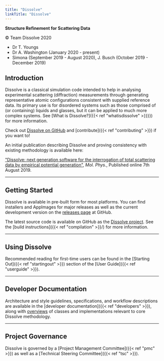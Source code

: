```yaml
---
title: "Dissolve"
linkTitle: "Dissolve"
---
```


**Structure Refinement for Scattering Data**

&copy; Team Dissolve 2020
- Dr T. Youngs
- Dr A. Washington (January 2020 - present)
- Simona (September 2019 - August 2020), J. Busch (October 2019 - December 2019)

## Introduction

Dissolve is a classical simulation code intended to help in analysing experimental scattering (diffraction) measurements through generating representative atomic configurations consistent with supplied reference data. Its primary use is for disordered systems such as those comprised of (or containing) liquids and glasses, but it can be applied to much more complex systems. See [What is Dissolve?]({{< ref "whatisdissolve" >}}}}) for more information.

Check out [Dissolve on GitHub](https://www.github.com/projectdissolve/dissolve) and [contribute]({{< ref "contributing" >}}) if you want to!

An initial publication describing Dissolve and proving consistency with existing methodology is available here:

["Dissolve: next generation software for the interrogation of total scattering data by empirical potential generation"](https://www.tandfonline.com/doi/abs/10.1080/00268976.2019.1651918), _Mol. Phys._, Published online 7th August 2019.

* * *

## Getting Started

Dissolve is available in pre-built form for most platforms. You can find installers and AppImages for major releases as well as the current development version on the [releases page](https://github.com/projectdissolve/dissolve/releases) at GitHub.

The latest source code is available on GitHub as the [Dissolve project](https://github.com/projectdissolve/dissolve). See the [build instructions]({{< ref "compilation" >}}/) for more information.

* * *

## Using Dissolve

Recommended reading for first-time users can be found in the [Starting Out]({{< ref "startingout" >}}) section of the [User Guide]({{< ref "userguide" >}}).

* * *

## Developer Documentation

Architecture and style guidelines, specifications, and workflow descriptions are available in the [developer documentation]({{< ref "developers" >}}), along with [overviews](developers/overviews/) of classes and implementations relevant to core Dissolve methodology.

* * *

## Project Governance

Dissolve is governed by a [Project Management Committee]({{< ref "pmc" >}}) as well as a [Technical Steering Committee]({{< ref "tsc" >}}).
